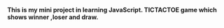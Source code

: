 <b> This is my mini project in learning JavaScript. 
TICTACTOE game which shows winner ,loser and draw.
